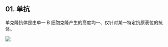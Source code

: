 ## 01. 单抗

单克隆抗体是由单一 B 细胞克隆产生的高度均一、仅针对某一特定抗原表位的抗体。

![](https://raw.githubusercontent.com/dalong0514/selfstudy/master/图片链接/化工设计/2019012.PNG)